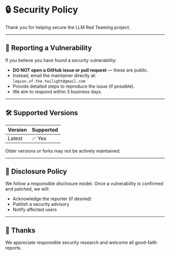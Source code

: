 # 🔒 Security Policy

Thank you for helping secure the LLM Red Teaming project.

---

## 📢 Reporting a Vulnerability

If you believe you have found a security vulnerability:

- **DO NOT open a GitHub issue or pull request** — these are public.
- Instead, email the maintainer directly at: `legion.of.the.twilight@gmail.com`
- Provide detailed steps to reproduce the issue (if possible).
- We aim to respond within 3 business days.

---

## 🛠️ Supported Versions

| Version | Supported |
|---------|-----------|
| Latest  | ✅ Yes     |

Older versions or forks may not be actively maintained.

---

## 📜 Disclosure Policy

We follow a responsible disclosure model. Once a vulnerability is confirmed and patched, we will:

- Acknowledge the reporter (if desired)
- Publish a security advisory
- Notify affected users

---

## 🤝 Thanks

We appreciate responsible security research and welcome all good-faith reports.
